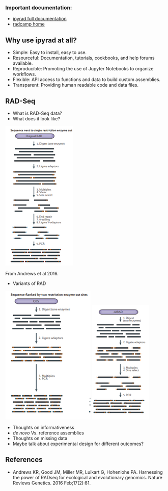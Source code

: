 ### Important documentation:  
* [ipyrad full documentation](https://ipyrad.readthedocs.io)
* [radcamp home](https://radcamp.github.io/)

## Why use ipyrad at all?
* Simple: Easy to install, easy to use.
* Resourceful: Documentation, tutorials, cookbooks, and help forums available.
* Reproducible: Promoting the use of Jupyter Notebooks to organize workflows.
* Flexible: API access to functions and data to build custom assemblies.
* Transparent: Providing human readable code and data files.

## RAD-Seq
* What is RAD-Seq data?
* What does it look like?

![png](00_Intro_RAD_files/RAD.png)

From Andrews et al 2016.

* Variants of RAD

![png](00_Intro_RAD_files/GBS.png)
![png](00_Intro_RAD_files/ddRAD.png)


* Thoughts on informativeness
* *de novo* Vs. reference assemblies
* Thoughts on missing data
* Maybe talk about experimental design for different outcomes?

## References
* Andrews KR, Good JM, Miller MR, Luikart G, Hohenlohe PA. Harnessing the power
of RADseq for ecological and evolutionary genomics. Nature Reviews Genetics.
2016 Feb;17(2):81.
